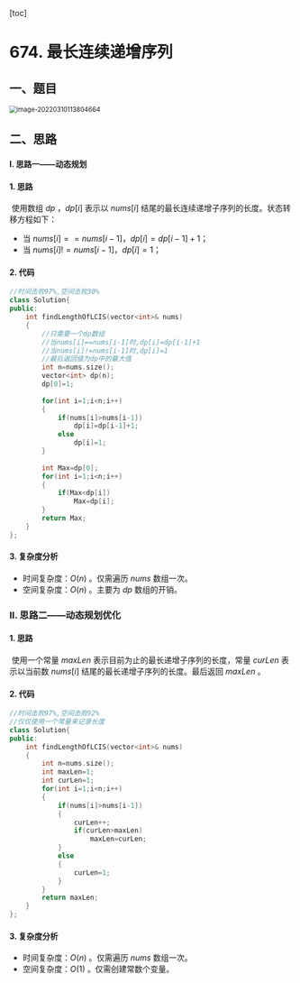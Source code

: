 [toc]

# 674. 最长连续递增序列

## 一、题目

<img src="C:\Users\hongdou\AppData\Roaming\Typora\typora-user-images\image-20220310113804664.png" alt="image-20220310113804664" style="zoom:80%;" />

## 二、思路

#### I. 思路一——动态规划

#### 1. 思路

​	使用数组 $dp$ ，$dp[i]$ 表示以 $nums[i]$ 结尾的最长连续递增子序列的长度。状态转移方程如下：

* 当 $nums[i]==nums[i-1]$，$dp[i]=dp[i-1]+1$；
* 当 $nums[i]!=nums[i-1]$，$dp[i]=1$；

#### 2. 代码

```C++
//时间击败97%,空间击败30% 
class Solution{
public:
	int findLengthOfLCIS(vector<int>& nums)
	{
		//只需要一个dp数组
		//当nums[i]==nums[i-1]时,dp[i]=dp[i-1]+1
		//当nums[i]!=nums[i-1]时,dp[i]=1
		//最后返回值为dp中的最大值
		int n=nums.size();
		vector<int> dp(n);
		dp[0]=1;
		
		for(int i=1;i<n;i++)
		{
			if(nums[i]>nums[i-1])
				dp[i]=dp[i-1]+1;
			else
				dp[i]=1;
		} 
		
		int Max=dp[0];
		for(int i=1;i<n;i++)
		{
			if(Max<dp[i])
				Max=dp[i];
		}
		return Max;
	}
};
```

#### 3. 复杂度分析

* 时间复杂度：$O(n)$ 。仅需遍历 $nums$ 数组一次。
* 空间复杂度：$O(n)$ 。主要为 $dp$ 数组的开销。

### II. 思路二——动态规划优化

#### 1. 思路

​	使用一个常量 $maxLen$ 表示目前为止的最长递增子序列的长度，常量 $curLen$ 表示以当前数 $nums[i]$ 结尾的最长递增子序列的长度。最后返回 $maxLen$ 。

#### 2. 代码

```C++
//时间击败97%,空间击败92% 
//仅仅使用一个常量来记录长度 
class Solution{
public:
	int findLengthOfLCIS(vector<int>& nums)
	{
		int n=nums.size();
		int maxLen=1;
		int curLen=1;
		for(int i=1;i<n;i++)
		{
			if(nums[i]>nums[i-1])
			{
				curLen++;
				if(curLen>maxLen)
					maxLen=curLen;
			}
			else
			{
				curLen=1;
			}	
		}
		return maxLen;
	}
};
```

#### 3. 复杂度分析

* 时间复杂度：$O(n)$ 。仅需遍历 $nums$ 数组一次。
* 空间复杂度：$O(1)$ 。仅需创建常数个变量。